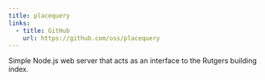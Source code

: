 ```yaml
---
title: placequery
links:
  - title: GitHub
    url: https://github.com/oss/placequery
---
```

Simple Node.js web server that acts as an interface to the Rutgers building index.
